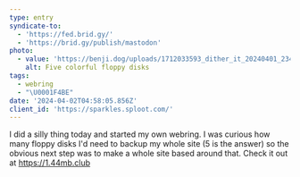 ```yaml
---
type: entry
syndicate-to:
  - 'https://fed.brid.gy/'
  - 'https://brid.gy/publish/mastodon'
photo:
  - value: 'https://benji.dog/uploads/1712033593_dither_it_20240401_234633.png'
    alt: Five colorful floppy disks
tags:
  - webring
  - "\U0001F4BE"
date: '2024-04-02T04:58:05.856Z'
client_id: 'https://sparkles.sploot.com/'
---
```

I did a silly thing today and started my own webring. I was curious how many floppy disks I'd need to backup my whole site (5 is the answer) so the obvious next step was to make a whole site based around that. Check it out at https://1.44mb.club
